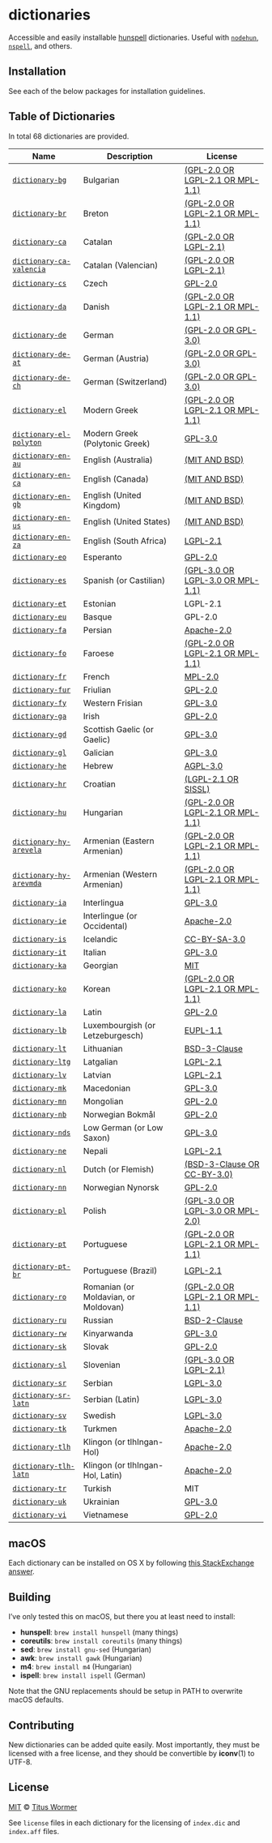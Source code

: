 # dictionaries

Accessible and easily installable [hunspell][] dictionaries.  Useful with
[`nodehun`][nodehun], [`nspell`][nspell], and others.

## Installation

See each of the below packages for installation guidelines.

## Table of Dictionaries

<!--support start-->

In total 68 dictionaries are provided.

| Name | Description | License |
| ---- | ----------- | ------- |
| [`dictionary-bg`](dict/bg) | Bulgarian | [(GPL-2.0 OR LGPL-2.1 OR MPL-1.1)](dict/bg/license) |
| [`dictionary-br`](dict/br) | Breton | [(GPL-2.0 OR LGPL-2.1 OR MPL-1.1)](dict/br/license) |
| [`dictionary-ca`](dict/ca) | Catalan | [(GPL-2.0 OR LGPL-2.1)](dict/ca/license) |
| [`dictionary-ca-valencia`](dict/ca-valencia) | Catalan (Valencian) | [(GPL-2.0 OR LGPL-2.1)](dict/ca-valencia/license) |
| [`dictionary-cs`](dict/cs) | Czech | [GPL-2.0](dict/cs/license) |
| [`dictionary-da`](dict/da) | Danish | [(GPL-2.0 OR LGPL-2.1 OR MPL-1.1)](dict/da/license) |
| [`dictionary-de`](dict/de) | German | [(GPL-2.0 OR GPL-3.0)](dict/de/license) |
| [`dictionary-de-at`](dict/de-AT) | German (Austria) | [(GPL-2.0 OR GPL-3.0)](dict/de-AT/license) |
| [`dictionary-de-ch`](dict/de-CH) | German (Switzerland) | [(GPL-2.0 OR GPL-3.0)](dict/de-CH/license) |
| [`dictionary-el`](dict/el) | Modern Greek | [(GPL-2.0 OR LGPL-2.1 OR MPL-1.1)](dict/el/license) |
| [`dictionary-el-polyton`](dict/el-polyton) | Modern Greek (Polytonic Greek) | [GPL-3.0](dict/el-polyton/license) |
| [`dictionary-en-au`](dict/en-AU) | English (Australia) | [(MIT AND BSD)](dict/en-AU/license) |
| [`dictionary-en-ca`](dict/en-CA) | English (Canada) | [(MIT AND BSD)](dict/en-CA/license) |
| [`dictionary-en-gb`](dict/en-GB) | English (United Kingdom) | [(MIT AND BSD)](dict/en-GB/license) |
| [`dictionary-en-us`](dict/en-US) | English (United States) | [(MIT AND BSD)](dict/en-US/license) |
| [`dictionary-en-za`](dict/en-ZA) | English (South Africa) | [LGPL-2.1](dict/en-ZA/license) |
| [`dictionary-eo`](dict/eo) | Esperanto | [GPL-2.0](dict/eo/license) |
| [`dictionary-es`](dict/es) | Spanish (or Castilian) | [(GPL-3.0 OR LGPL-3.0 OR MPL-1.1)](dict/es/license) |
| [`dictionary-et`](dict/et) | Estonian | LGPL-2.1 |
| [`dictionary-eu`](dict/eu) | Basque | GPL-2.0 |
| [`dictionary-fa`](dict/fa) | Persian | [Apache-2.0](dict/fa/license) |
| [`dictionary-fo`](dict/fo) | Faroese | [(GPL-2.0 OR LGPL-2.1 OR MPL-1.1)](dict/fo/license) |
| [`dictionary-fr`](dict/fr) | French | [MPL-2.0](dict/fr/license) |
| [`dictionary-fur`](dict/fur) | Friulian | [GPL-2.0](dict/fur/license) |
| [`dictionary-fy`](dict/fy) | Western Frisian | [GPL-3.0](dict/fy/license) |
| [`dictionary-ga`](dict/ga) | Irish | [GPL-2.0](dict/ga/license) |
| [`dictionary-gd`](dict/gd) | Scottish Gaelic (or Gaelic) | [GPL-3.0](dict/gd/license) |
| [`dictionary-gl`](dict/gl) | Galician | [GPL-3.0](dict/gl/license) |
| [`dictionary-he`](dict/he) | Hebrew | [AGPL-3.0](dict/he/license) |
| [`dictionary-hr`](dict/hr) | Croatian | [(LGPL-2.1 OR SISSL)](dict/hr/license) |
| [`dictionary-hu`](dict/hu) | Hungarian | [(GPL-2.0 OR LGPL-2.1 OR MPL-1.1)](dict/hu/license) |
| [`dictionary-hy-arevela`](dict/hy-arevela) | Armenian (Eastern Armenian) | [(GPL-2.0 OR LGPL-2.1 OR MPL-1.1)](dict/hy-arevela/license) |
| [`dictionary-hy-arevmda`](dict/hy-arevmda) | Armenian (Western Armenian) | [(GPL-2.0 OR LGPL-2.1 OR MPL-1.1)](dict/hy-arevmda/license) |
| [`dictionary-ia`](dict/ia) | Interlingua | [GPL-3.0](dict/ia/license) |
| [`dictionary-ie`](dict/ie) | Interlingue (or Occidental) | [Apache-2.0](dict/ie/license) |
| [`dictionary-is`](dict/is) | Icelandic | [CC-BY-SA-3.0](dict/is/license) |
| [`dictionary-it`](dict/it) | Italian | [GPL-3.0](dict/it/license) |
| [`dictionary-ka`](dict/ka) | Georgian | [MIT](dict/ka/license) |
| [`dictionary-ko`](dict/ko) | Korean | [(GPL-2.0 OR LGPL-2.1 OR MPL-1.1)](dict/ko/license) |
| [`dictionary-la`](dict/la) | Latin | [GPL-2.0](dict/la/license) |
| [`dictionary-lb`](dict/lb) | Luxembourgish (or Letzeburgesch) | [EUPL-1.1](dict/lb/license) |
| [`dictionary-lt`](dict/lt) | Lithuanian | [BSD-3-Clause](dict/lt/license) |
| [`dictionary-ltg`](dict/ltg) | Latgalian | [LGPL-2.1](dict/ltg/license) |
| [`dictionary-lv`](dict/lv) | Latvian | [LGPL-2.1](dict/lv/license) |
| [`dictionary-mk`](dict/mk) | Macedonian | [GPL-3.0](dict/mk/license) |
| [`dictionary-mn`](dict/mn) | Mongolian | [GPL-2.0](dict/mn/license) |
| [`dictionary-nb`](dict/nb) | Norwegian Bokmål | [GPL-2.0](dict/nb/license) |
| [`dictionary-nds`](dict/nds) | Low German (or Low Saxon) | [GPL-3.0](dict/nds/license) |
| [`dictionary-ne`](dict/ne) | Nepali | [LGPL-2.1](dict/ne/license) |
| [`dictionary-nl`](dict/nl) | Dutch (or Flemish) | [(BSD-3-Clause OR CC-BY-3.0)](dict/nl/license) |
| [`dictionary-nn`](dict/nn) | Norwegian Nynorsk | [GPL-2.0](dict/nn/license) |
| [`dictionary-pl`](dict/pl) | Polish | [(GPL-3.0 OR LGPL-3.0 OR MPL-2.0)](dict/pl/license) |
| [`dictionary-pt`](dict/pt) | Portuguese | [(GPL-2.0 OR LGPL-2.1 OR MPL-1.1)](dict/pt/license) |
| [`dictionary-pt-br`](dict/pt-BR) | Portuguese (Brazil) | [LGPL-2.1](dict/pt-BR/license) |
| [`dictionary-ro`](dict/ro) | Romanian (or Moldavian, or Moldovan) | [(GPL-2.0 OR LGPL-2.1 OR MPL-1.1)](dict/ro/license) |
| [`dictionary-ru`](dict/ru) | Russian | [BSD-2-Clause](dict/ru/license) |
| [`dictionary-rw`](dict/rw) | Kinyarwanda | [GPL-3.0](dict/rw/license) |
| [`dictionary-sk`](dict/sk) | Slovak | [GPL-2.0](dict/sk/license) |
| [`dictionary-sl`](dict/sl) | Slovenian | [(GPL-3.0 OR LGPL-2.1)](dict/sl/license) |
| [`dictionary-sr`](dict/sr) | Serbian | [LGPL-3.0](dict/sr/license) |
| [`dictionary-sr-latn`](dict/sr-Latn) | Serbian (Latin) | [LGPL-3.0](dict/sr-Latn/license) |
| [`dictionary-sv`](dict/sv) | Swedish | [LGPL-3.0](dict/sv/license) |
| [`dictionary-tk`](dict/tk) | Turkmen | [Apache-2.0](dict/tk/license) |
| [`dictionary-tlh`](dict/tlh) | Klingon (or tlhIngan-Hol) | [Apache-2.0](dict/tlh/license) |
| [`dictionary-tlh-latn`](dict/tlh-Latn) | Klingon (or tlhIngan-Hol, Latin) | [Apache-2.0](dict/tlh-Latn/license) |
| [`dictionary-tr`](dict/tr) | Turkish | MIT |
| [`dictionary-uk`](dict/uk) | Ukrainian | [GPL-3.0](dict/uk/license) |
| [`dictionary-vi`](dict/vi) | Vietnamese | [GPL-2.0](dict/vi/license) |

<!--support end-->

## macOS

Each dictionary can be installed on OS X by following
[this StackExchange answer][macos].

## Building

I’ve only tested this on macOS, but there you at least need to install:

*   **hunspell**: `brew install hunspell` (many things)
*   **coreutils**: `brew install coreutils` (many things)
*   **sed**: `brew install gnu-sed` (Hungarian)
*   **awk**: `brew install gawk` (Hungarian)
*   **m4**: `brew install m4` (Hungarian)
*   **ispell**: `brew install ispell` (German)

Note that the GNU replacements should be setup in PATH to overwrite macOS
defaults.

## Contributing

New dictionaries can be added quite easily.  Most importantly, they must be
licensed with a free license, and they should be convertible by
**iconv**(1) to UTF-8.

## License

[MIT][] © [Titus Wormer][author]

See `license` files in each dictionary for the licensing of `index.dic` and
`index.aff` files.

[hunspell]: https://hunspell.github.io

[nodehun]: https://github.com/nathanjsweet/nodehun

[nspell]: https://github.com/wooorm/nspell

[macos]: https://apple.stackexchange.com/a/11842

[mit]: license

[author]: https://wooorm.com
